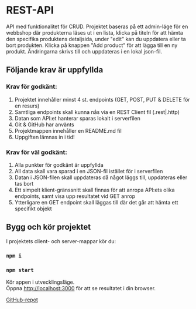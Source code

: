 # REST-API

API med funktionalitet för CRUD. Projektet baseras på ett admin-läge för en webbshop där produkterna läses ut i en lista, klicka på titeln för att hämta den specifika produktens detaljsida, under "edit" kan du uppdatera eller ta bort produkten. Klicka på knappen "Add product" för att lägga till en ny produkt. Ändringarna skrivs till och uppdateras i en lokal json-fil.

## Följande krav är uppfyllda

### Krav för godkänt:
1. Projektet innehåller minst 4 st. endpoints (GET, POST, PUT & DELETE för en resurs)
2. Samtliga endpoints skall kunna nås via en REST Client fil (.rest|.http)
3. Datan som API:et hanterar sparas lokalt i serverfilen
4. Git & GitHub har använts
5. Projektmappen innehåller en README.md fil
6. Uppgiften lämnas in i tid!

### Krav för väl godkänt:
1. Alla punkter för godkänt är uppfyllda
2. All data skall vara sparad i en JSON-fil istället för i serverfilen
3. Datan i JSON-filen skall uppdateras då något läggs till, uppdateras eller tas bort
4. Ett simpelt klient-gränssnitt skall finnas för att anropa API:ets olika endpoints, samt
visa upp resultatet vid GET anrop
5. Ytterligare en GET endpoint skall läggas till där det går att hämta ett specifikt objekt


## Bygg och kör projektet

I projektets client- och server-mappar kör du:

### `npm i`
### `npm start`

Kör appen i utvecklingsläge.\
Öppna [http://localhost:3000](http://localhost:3000) för att se resultatet i din browser.

[GitHub-repot](https://github.com/stonetwix/rest-api)
